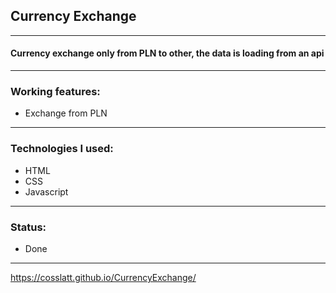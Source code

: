 ## Currency Exchange

---

#### Currency exchange only from PLN to other, the data is loading from an api

---

### Working features:
- Exchange from PLN

---

### Technologies I used:
- HTML
- CSS
- Javascript

---

### Status:
- Done

---

https://cosslatt.github.io/CurrencyExchange/
